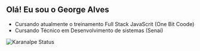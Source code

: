 ## Olá! Eu sou o George Alves

- Cursando atualmente o treinamento Full Stack JavaScrit  (One Bit Coode)
-  Cursando Técnico em Desenvolvimento de sistemas (Senai) 

![Karanalpe Status](https://github-readme-stats.vercel.app/api?username=karanalpe&show_icons=true)

